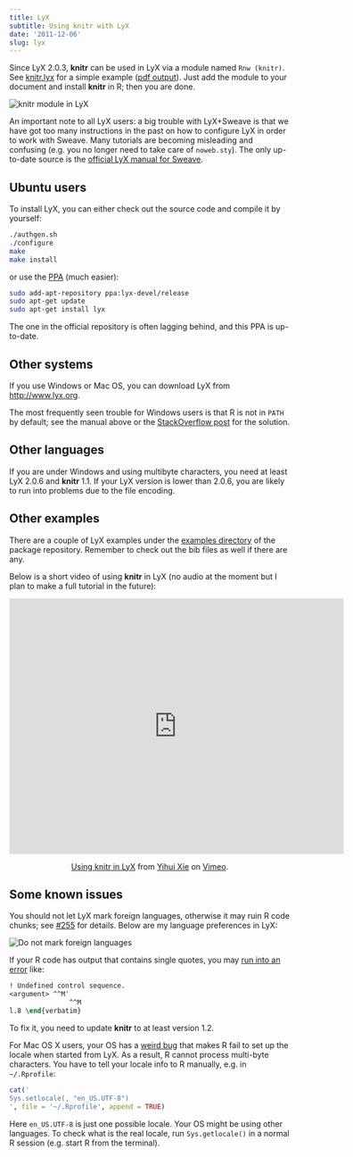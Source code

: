 ```yaml
---
title: LyX
subtitle: Using knitr with LyX
date: '2011-12-06'
slug: lyx
---
```


Since LyX 2.0.3, **knitr** can be used in LyX via a module named `Rnw
(knitr)`. See
[knitr.lyx](https://github.com/yihui/lyx/raw/master/examples/knitr.lyx) for
a simple example ([pdf
output](https://bitbucket.org/stat/lyx/downloads/knitr.pdf)). Just add the
module to your document and install **knitr** in R; then you are done.

![knitr module in LyX](https://db.yihui.name/imgur/jEKSh.png)

An important note to all LyX users: a big trouble with LyX+Sweave is that we
have got too many instructions in the past on how to configure LyX in order
to work with Sweave. Many tutorials are becoming misleading and confusing
(e.g. you no longer need to take care of `noweb.sty`). The only up-to-date
source is the [official LyX manual for
Sweave](https://bitbucket.org/stat/lyx/downloads/sweave.pdf).

## Ubuntu users

To install LyX, you can either check out the source code and compile it by
yourself:

```bash 
./authgen.sh
./configure
make
make install
```

or use the [PPA](https://launchpad.net/~lyx-devel/+archive/release) (much
easier):

```bash 
sudo add-apt-repository ppa:lyx-devel/release
sudo apt-get update
sudo apt-get install lyx
```

The one in the official repository is often lagging behind, and this PPA is
up-to-date.

## Other systems

If you use Windows or Mac OS, you can download LyX from <http://www.lyx.org>.

The most frequently seen trouble for Windows users is that R is not in `PATH`
by default; see the manual above or the [StackOverflow
post](http://stackoverflow.com/q/9645451/559676) for the solution.

## Other languages

If you are under Windows and using multibyte characters, you need at least
LyX 2.0.6 and **knitr** 1.1. If your LyX version is lower than 2.0.6, you
are likely to run into problems due to the file encoding.

## Other examples

There are a couple of LyX examples under the [examples
directory](https://github.com/yihui/knitr/tree/master/inst/examples) of the
package repository. Remember to check out the bib files as well if there are
any.

Below is a short video of using **knitr** in LyX (no audio at the moment but
I plan to make a full tutorial in the future):

<div style="text-align: center;"><iframe src="http://player.vimeo.com/video/32948939?title=0&amp;byline=0&amp;portrait=0" width="600" height="458" frameborder="0" webkitAllowFullScreen mozallowfullscreen allowFullScreen></iframe><p><a href="http://vimeo.com/32948939">Using knitr in LyX</a> from <a href="http://vimeo.com/yihui">Yihui Xie</a> on <a href="http://vimeo.com">Vimeo</a>.</p></div>

## Some known issues

You should not let LyX mark foreign languages, otherwise it may ruin R code
chunks; see [#255](https://github.com/yihui/knitr/issues/255) for details.
Below are my language preferences in LyX:

![Do not mark foreign languages](https://db.yihui.name/imgur/vkLhP.png)

If your R code has output that contains single quotes, you may [run into an
error](http://stackoverflow.com/q/12448507/559676) like:

```tex 
! Undefined control sequence.
<argument> ^^M'
               ^^M
l.8 \end{verbatim}
```

To fix it, you need to update **knitr** to at least version 1.2.

For Mac OS X users, your OS has a [weird
bug](http://www.lyx.org/trac/ticket/8537#comment:19) that makes R fail to
set up the locale when started from LyX. As a result, R cannot process
multi-byte characters. You have to tell your locale info to R manually, e.g.
in `~/.Rprofile`:

```r 
cat('
Sys.setlocale(, "en_US.UTF-8")
', file = '~/.Rprofile', append = TRUE)
```

Here `en_US.UTF-8` is just one possible locale. Your OS might be using other
languages. To check what is the real locale, run `Sys.getlocale()` in a
normal R session (e.g. start R from the terminal).
